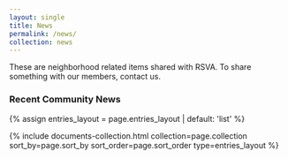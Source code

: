 ```yaml
---
layout: single
title: News
permalink: /news/
collection: news
---
```

These are neighborhood related items shared with RSVA. To share something with our members, contact us.

<h3>Recent Community News</h3>

{% assign entries_layout = page.entries_layout | default: 'list' %}
<div class="entries-{{ entries_layout }}">
  {% include documents-collection.html collection=page.collection sort_by=page.sort_by sort_order=page.sort_order type=entries_layout %}
</div>